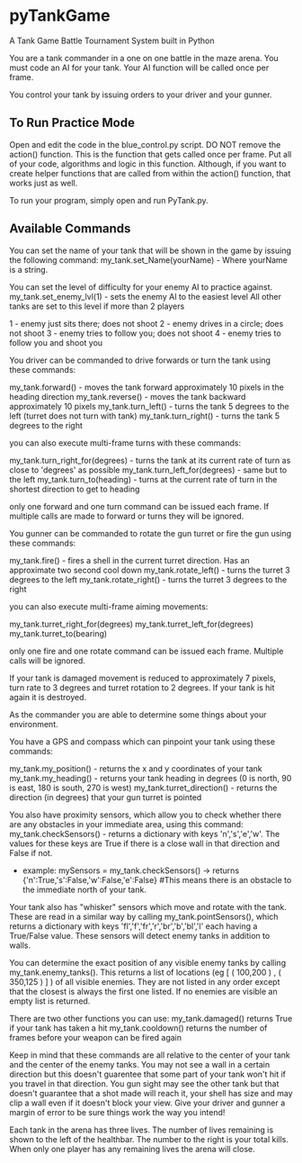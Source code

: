 # pyTankGame
A Tank Game Battle Tournament System built in Python

You are a tank commander in a one on one battle in the maze arena.  You must code an AI for your tank.  Your AI function will be called once per frame.

You control your tank by issuing orders to your driver and your gunner.

To Run Practice Mode
-----------------------------------------------------------------
Open and edit the code in the blue_control.py script. DO NOT remove the action() function. This is the function that gets called once per frame. Put all of your code, algorithms and logic in this function. Although, if you want to create helper functions that are called from within the action() function, that works just as well.

To run your program, simply open and run PyTank.py. 

Available Commands
-----------------------------------------------------------------

You can set the name of your tank that will be shown in the game by issuing the following command:
my_tank.set_Name(yourName) - Where yourName is a string.

You can set the level of difficulty for your enemy AI to practice against.
my_tank.set_enemy_lvl(1) - sets the enemy AI to the easiest level
All other tanks are set to this level if more than 2 players

1 - enemy just sits there; does not shoot
2 - enemy drives in a circle; does not shoot
3 - enemy tries to follow you; does not shoot
4 - enemy tries to follow you and shoot you

You driver can be commanded to drive forwards or turn the tank using these commands:

my_tank.forward() - moves the tank forward approximately 10 pixels in the heading direction
my_tank.reverse() - moves the tank backward approximately 10 pixels
my_tank.turn_left() - turns the tank 5 degrees to the left (turret does not turn with tank)
my_tank.turn_right() - turns the tank 5 degrees to the right

you can also execute multi-frame turns with these commands:

my_tank.turn_right_for(degrees) - turns the tank at its current rate of turn as close to 'degrees' as possible
my_tank.turn_left_for(degrees) - same but to the left
my_tank.turn_to(heading) - turns at the current rate of turn in the shortest direction to get to heading

only one forward and one turn command can be issued each frame.  If multiple calls are made to forward or turns they will be ignored.

You gunner can be commanded to rotate the gun turret or fire the gun using these commands:

my_tank.fire() - fires a shell in the current turret direction.  Has an approximate two second cool down
my_tank.rotate_left() - turns the turret 3 degrees to the left
my_tank.rotate_right() - turns the turret 3 degrees to the right

you can also execute multi-frame aiming movements:

my_tank.turret_right_for(degrees)
my_tank.turret_left_for(degrees)
my_tank.turret_to(bearing)

only one fire and one rotate command can be issued each frame.  Multiple calls will be ignored.

If your tank is damaged movement is reduced to approximately 7 pixels, turn rate to 3 degrees and turret rotation to 2 degrees. If your tank is hit again it is destroyed.

As the commander you are able to determine some things about your environment.  

You have a GPS and compass which can pinpoint your tank using these commands:

my_tank.my_position() - returns the x and y coordinates of your tank
my_tank.my_heading() - returns your tank heading in degrees (0 is north, 90 is east, 180 is south, 270 is west)
my_tank.turret_direction() - returns the direction (in degrees) that your gun turret is pointed

You also have proximity sensors, which allow you to check whether there are any obstacles in your immediate area, using this command:
my_tank.checkSensors() - returns a dictionary with keys 'n','s','e','w'.  The values for these keys are True if there is a close wall in that direction and False if not.
- example: mySensors = my_tank.checkSensors() -> returns {'n':True,'s':False,'w':False,'e':False} #This means there is an obstacle to the immediate north of your tank.

Your tank also has "whisker" sensors which move and rotate with the tank.  These are read in a similar way by calling my_tank.pointSensors(), which returns a dictionary with keys 'fl','f','fr','r','br','b','bl','l' each having a True/False value. These sensors will detect enemy tanks in addition to walls.

You can determine the exact position of any visible enemy tanks by calling my_tank.enemy_tanks().  This returns a list of locations (eg [ ( 100,200 ) , ( 350,125 ) ] ) of all visible enemies. They are not listed in any order except that the closest is always the first one listed. If no enemies are visible an empty list is returned.

There are two other functions you can use:
my_tank.damaged() returns True if your tank has taken a hit
my_tank.cooldown() returns the number of frames before your weapon can be fired again

Keep in mind that these commands are all relative to the center of your tank and the center of the enemy tanks.  You may not see a wall in a certain direction but this doesn't guarentee that some part of your tank won't hit if you travel in that direction.  You gun sight may see the other tank but that doesn't guarantee that a shot made will reach it, your shell has size and may clip a wall even if it doesn't block your view.  Give your driver and gunner a margin of error to be sure things work the way you intend!

Each tank in the arena has three lives.  The number of lives remaining is shown to the left of the healthbar.  The number to the right is your total kills.  When only one player has any remaining lives the arena will close.
